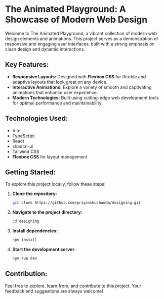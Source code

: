 # The Animated Playground: A Showcase of Modern Web Design

Welcome to The Animated Playground, a vibrant collection of modern web design elements and animations. This project serves as a demonstration of responsive and engaging user interfaces, built with a strong emphasis on clean design and dynamic interactions.

## Key Features:

*   **Responsive Layouts:** Designed with **Flexbox CSS** for flexible and adaptive layouts that look great on any device.
*   **Interactive Animations:** Explore a variety of smooth and captivating animations that enhance user experience.
*   **Modern Technologies:** Built using cutting-edge web development tools for optimal performance and maintainability.

## Technologies Used:

*   Vite
*   TypeScript
*   React
*   shadcn-ui
*   Tailwind CSS
*   **Flexbox CSS** for layout management

## Getting Started:

To explore this project locally, follow these steps:

1.  **Clone the repository:**
    ```bash
    git clone https://github.com/priyanshuchawda/designing.git
    ```
2.  **Navigate to the project directory:**
    ```bash
    cd designing
    ```
3.  **Install dependencies:**
    ```bash
    npm install
    ```
4.  **Start the development server:**
    ```bash
    npm run dev
    ```

## Contribution:

Feel free to explore, learn from, and contribute to this project. Your feedback and suggestions are always welcome!
